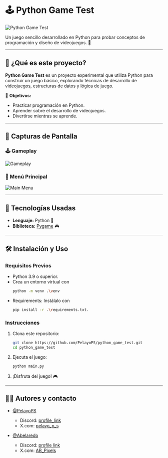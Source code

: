 # 🕹️ Python Game Test  

![Python Game Test](https://placeholder.antonshell.me/img?width=800&height=300&text=Python+Game+Test)

Un juego sencillo desarrollado en Python para probar conceptos de programación y diseño de videojuegos. 🚀  

---

## 🧐 ¿Qué es este proyecto?  

**Python Game Test** es un proyecto experimental que utiliza Python para construir un juego básico, explorando técnicas de desarrollo de videojuegos, estructuras de datos y lógica de juego.  

🎯 **Objetivos:**  
- Practicar programación en Python.  
- Aprender sobre el desarrollo de videojuegos.  
- Divertirse mientras se aprende.  

---

## 📸 Capturas de Pantalla  

### 🕹️ Gameplay  
![Gameplay](https://placeholder.antonshell.me/img?width=600&height=300&text=Gameplay+Screenshot)

### 🚀 Menú Principal  
![Main Menu](https://placeholder.antonshell.me/img?width=600&height=300&text=Main+Menu+Screenshot)

---

## 🚀 Tecnologías Usadas  

- **Lenguaje:** Python 🐍  
- **Biblioteca:** [Pygame](https://www.pygame.org/) 🎮  

---

## 🛠️ Instalación y Uso  

### Requisitos Previos  
- Python 3.9 o superior. 
- Crea un entorno virtual con 
    ```bash
    python -m venv .\venv
    ```
- Requirements: Instálalo con 
    ```bash
    pip install -r .\requirements.txt.
    ``` 

### Instrucciones  
1. Clona este repositorio:  
   ```bash
   git clone https://github.com/PelayoPS/python_game_test.git
   cd python_game_test
    ```
2. Ejecuta el juego:
    ```bash
    python main.py
    ```
3. ¡Disfruta del juego! 🎮

---

## 👨‍💻 Autores y contacto

- [@PelayoPS](https://www.github.com/PelayoPS)
    - Discord: [profile_link](https://discord.com/users/575724048097476628)
    - X.com: [pelayo_p_s](https://x.com/pelayo_p_s)
    

- [@Abelaredo](https://www.github.com/Abelaredo)
    - Discord: [profile link](https://discord.com/users/606236595481215016)
    - X.com: [AB_Pixels](https://x.com/AB_Pixels) 

